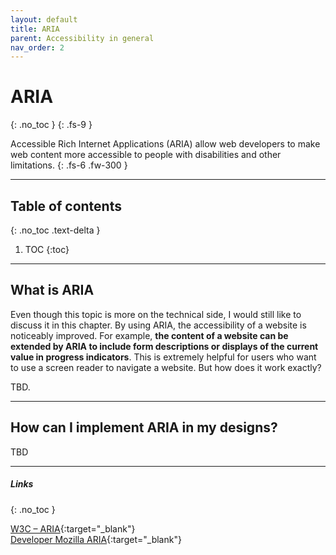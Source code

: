 ```yaml
---
layout: default
title: ARIA
parent: Accessibility in general
nav_order: 2
---
```


# ARIA
{: .no_toc }
{: .fs-9 }

Accessible Rich Internet Applications (ARIA) allow web developers to make web content more accessible to people with disabilities and other limitations. 
{: .fs-6 .fw-300 }

---

## Table of contents
{: .no_toc .text-delta }

1. TOC
{:toc}

---

## What is ARIA

Even though this topic is more on the technical side, I would still like to discuss it in this chapter. By using ARIA, the accessibility of a website is noticeably improved. For example, **the content of a website can be extended by ARIA to include form descriptions or displays of the current value in progress indicators**. This is extremely helpful for users who want to use a screen reader to navigate a website. But how does it work exactly?

TBD.

---

## How can I implement ARIA in my designs?

TBD

---

##### Links
{: .no_toc }

[W3C – ARIA](https://www.w3.org/WAI/standards-guidelines/aria/ "W3C: WAI-ARIA Overview"){:target="_blank"} <br>
[Developer Mozilla ARIA](https://developer.mozilla.org/en-US/docs/Web/Accessibility/ARIA "Developer Mozilla ARIA"){:target="_blank"}
